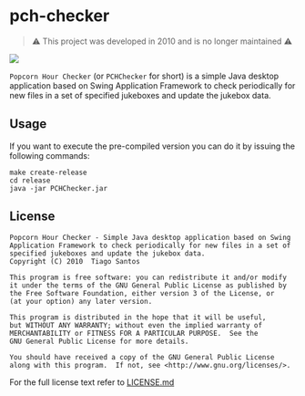 # pch-checker

> ⚠️ This project was developed in 2010 and is no longer maintained ⚠️

![](https://img.shields.io/badge/java-1.5-blue)

`Popcorn Hour Checker` (or `PCHChecker` for short) is a simple Java desktop
application based on Swing Application Framework to check periodically for new
files in a set of specified jukeboxes and update the jukebox data.

## Usage

If you want to execute the pre-compiled version you can do it by issuing the
following commands:

```shell
make create-release
cd release
java -jar PCHChecker.jar
```

## License

    Popcorn Hour Checker - Simple Java desktop application based on Swing
    Application Framework to check periodically for new files in a set of
    specified jukeboxes and update the jukebox data.
    Copyright (C) 2010  Tiago Santos

    This program is free software: you can redistribute it and/or modify
    it under the terms of the GNU General Public License as published by
    the Free Software Foundation, either version 3 of the License, or
    (at your option) any later version.

    This program is distributed in the hope that it will be useful,
    but WITHOUT ANY WARRANTY; without even the implied warranty of
    MERCHANTABILITY or FITNESS FOR A PARTICULAR PURPOSE.  See the
    GNU General Public License for more details.

    You should have received a copy of the GNU General Public License
    along with this program.  If not, see <http://www.gnu.org/licenses/>.

For the full license text refer to [LICENSE.md](LICENSE.md)
